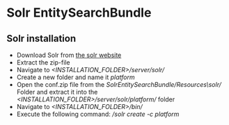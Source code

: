 # Solr EntitySearchBundle

## Solr installation
* Download Solr from [the solr website](http://lucene.apache.org/solr/mirrors-solr-latest-redir.html) 
* Extract the zip-file
* Navigate to *<INSTALLATION_FOLDER>/server/solr/*
* Create a new folder and name it *platform*
* Open the conf.zip file from the *SolrEntitySearchBundle/Resources\solr/* Folder and extract it into the *<INSTALLATION_FOLDER>/server/solr/platform/* folder
* Navigate to *<INSTALLATION_FOLDER>/bin/*
* Execute the following command: */solr create -c platform*

